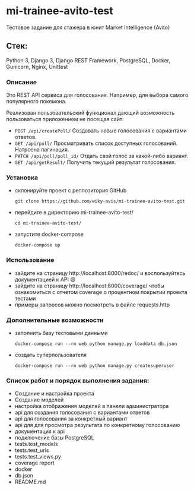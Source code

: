# mi-trainee-avito-test
Тестовое задание для стажера в юнит Market Intelligence (Avito)

## Стек: 
Python 3, Django 3, Django REST Framework, PostgreSQL, Docker, Gunicorn, Nginx, Unittest

### Описание
Это REST API сервиса для голосования. Например, для выбора самого популярного покемона.

Реализован пользовательский функционал дающий возможность пользоваться приложением не посещая сайт:
*	`POST /api/createPoll/` Создавать новые голосования с вариантами ответов.
*	`GET /api/poll/` Просматривать список доступных голосований. Натроена пагинация.
*	`PATCH /api/poll/poll_id/` Отдать свой голос за какой-либо вариант.
*	`GET /api/getResult/` Получить текущий результат голосования.

### Установка
- склонируйте проект с реппозитория GitHub
    ```
    git clone https://github.com/wiky-avis/mi-trainee-avito-test.git
    ```
- перейдите в директорию mi-trainee-avito-test/
    ```
    cd mi-trainee-avito-test/
    ```
- запустите docker-compose
    ```
    docker-compose up
    ```

### Использование
- зайдите на страницу http://localhost:8000/redoc/ 
и воспользуйтесь документацией к API :smile:
- зайдите на страницу http://localhost:8000/coverage/ 
чтобы ознакомиться с отчетом coverage о процентном покрытии проекта тестами
- примеры запросов можно посмотреть в файле requests.http

### Дополнительные возможности
- заполнить базу тестовыми данными
    ```
    docker-compose run --rm web python manage.py loaddata db.json
    ```
- создать суперпользователя
    ```
    docker-compose run --rm web python manage.py createsuperuser
    ```
    
### Список работ и порядок выполнения задания:
- Создание и настройка проекта
- Создание моделей
- настройка отображения моделей в панели администратора
- api для создания голосования с вариантами ответов
- api для голосования за конкретный вариант
- api для для просмотра результата по конкретному голосованию
- документация к api
- подключение базы PostgreSQL
- tests.test_models
- tests.test_urls
- tests.test_views.py
- coverage report
- docker
- db.json
- README.md
